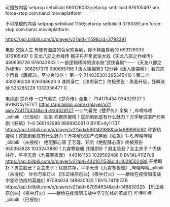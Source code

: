 可播放内容
setprop setbiliaid 693126033;setprop setbilicid 976105497;am force-stop com.tianci.movieplatform

不可播放的内容
setprop setbiliaid 1159;setprop setbilicid 3793391;am force-stop com.tianci.movieplatform

https://api.bilibili.com/x/player/v2?aid=1159&cid=3793391


电影
交换人生
有梗有温度的合家欢喜剧，你不捧腹算我的
693126033 976105497 0
天龙八部之乔峰传
甄子丹开年武侠大戏《天龙八部之乔峰传》
480636726 976043633 1
一部逻辑稀碎的流水账“武侠喜剧”——《天龙八部之乔峰传》
308257379 980655786 1
唐人街探案3
12分钟《唐人街探案》：看完这个再看《唐探3》，至少爽10倍！
第一个 714035301 295345410 1
第二个 430296208 826398620 0
诛烬枭亡
《诛烬枭亡》终极预告：黑恶升级，狂飙继续
525285228 1033356477 0

电视剧
楚乔传
一口气看完《楚乔传》全集！
734175434 934329127 1 BV1KD4y1E7VT
https://api.bilibili.com/x/player/v2?aid=734175434&cid=934329127
一口气看完《楚乔传》全集！_哔哩哔哩_bilibili
（已授权）
狂飙
称霸热搜榜！这部剧到底有什么魅力？万字解说国产扫黑剧《狂飙》1~6
566142988 989995061 0 BV1Ev4y1r737
https://api.bilibili.com/x/player/v2?aid=566142988&cid=989995061
称霸热搜榜！这部剧到底有什么魅力？万字解说国产扫黑剧《狂飙》1~6_哔哩哔哩_bilibili
（未授权）
绝配酥心唐
王艺瑾、邓凯《绝配酥心唐》终极预告
950363828 1033243880 1
九霄寒夜暖
开播即扑？男主脸丑？女主夹子？优缺共存，平平无奇《九霄寒夜暖》
440161153 1029502488 0 BV1AL411Z7u9
https://api.bilibili.com/x/player/v2?aid=440161153&cid=1029502488
开播即扑？男主脸丑？女主夹子？优缺共存，平平无奇《九霄寒夜暖》_哔哩哔哩_bilibili
（未授权）
许你万家灯火
【乐正绫原创曲】《夜中灯火》——献给在疫情阻击战中坚守防线的英雄们
87094634 148830325 1 BV1L7411h7ZB
https://api.bilibili.com/x/player/v2?aid=87094634&cid=148830325
【乐正绫原创曲】《夜中灯火》——献给在疫情阻击战中坚守防线的英雄们_哔哩哔哩_bilibili
（已授权）